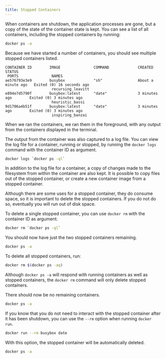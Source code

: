 ```yaml
---
title: Stopped Containers
---
```


When containers are shutdown, the application processes are gone, but a copy of the state of the container state is kept. You can see a list of all containers, including the stopped containers by running:

```bash
docker ps -a
```

Because we have started a number of containers, you should see multiple stopped containers listed.

```
CONTAINER ID        IMAGE               COMMAND             CREATED              STATUS
 PORTS               NAMES
ae576793e3e9        busybox             "sh"                About a minute ago   Exited (0) 16 seconds ago
                     recursing_leavitt
e894e7d5790f        busybox:latest      "date"              3 minutes ago        Exited (0) 3 minutes ago
                     heuristic_bassi
9d1706a4b51f        busybox:latest      "date"              3 minutes ago        Exited (0) 3 minutes ago
                     inspiring_banzai
```

When we ran the containers, we ran them in the foreground, with any output from the containers displayed in the terminal.

The output from the container was also captured to a log file. You can view the log file for a container, running or stopped, by running the `docker logs` command with the container ID as argument.

```bash
docker logs `docker ps -ql`
```

In addition to the log file for a container, a copy of changes made to the filesystem from within the container are also kept. It is possible to copy files out of the stopped container, or create a new container image from a stopped container.

Although there are some uses for a stopped container, they do consume space, so it is important to delete the stopped containers. If you do not do so, eventually you will run out of disk space.

To delete a single stopped container, you can use `docker rm` with the container ID as argument.

```bash
docker rm `docker ps -ql`
```

You should now have just the two stopped containers remaining.

```bash
docker ps -a
```

To delete all stopped containers, run:

```bash
docker rm $(docker ps -aq)
```

Although `docker ps -a` will respond with running containers as well as stopped containers, the `docker rm` command will only delete stopped containers.

There should now be no remaining containers.

```bash
docker ps -a
```

If you know that you do not need to interact with the stopped container after it has been shutdown, you can use the `--rm` option when running `docker run`.

```bash
docker run --rm busybox date
```

With this option, the stopped container will be automatically deleted.

```bash
docker ps -a
```
